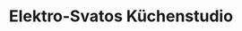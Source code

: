 ---
title: "Elektro-Svatos Küchenstudio"
url: /am-ohmberg/elektro-svatos-kuechenstudio/
shop: Küchen
---
